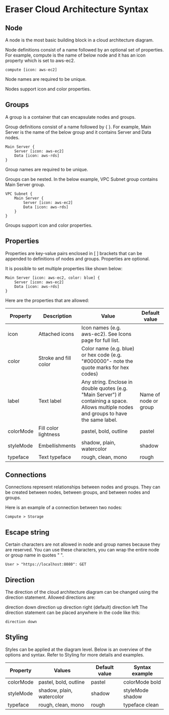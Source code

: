 # Eraser Cloud Architecture Syntax

## Node

A node is the most basic building block in a cloud architecture diagram.

Node definitions consist of a name followed by an optional set of properties. For example, compute is the name of below node and it has an icon property which is set to aws-ec2.

```
compute [icon: aws-ec2]
```

Node names are required to be unique.

Nodes support icon and color properties.

## Groups

A group is a container that can encapsulate nodes and groups.

Group definitions consist of a name followed by { }. For example, Main Server is the name of the below group and it contains Server and Data nodes.

```
Main Server {
    Server [icon: aws-ec2]
    Data [icon: aws-rds]
}
```

Group names are required to be unique.

Groups can be nested. In the below example, VPC Subnet group contains Main Server group.

```
VPC Subnet {
    Main Server {
        Server [icon: aws-ec2]
        Data [icon: aws-rds]
    }
}
```

Groups support icon and color properties.

## Properties

Properties are key-value pairs enclosed in [ ] brackets that can be appended to definitions of nodes and groups. Properties are optional.

It is possible to set multiple properties like shown below:

```
Main Server [icon: aws-ec2, color: blue] {
    Server [icon: aws-ec2]
    Data [icon: aws-rds]
}
```

Here are the properties that are allowed:

| Property  | Description           | Value                                                                                                                                     | Default value         |
| --------- | --------------------- | ----------------------------------------------------------------------------------------------------------------------------------------- | --------------------- |
| icon      | Attached icons        | Icon names (e.g. aws-ec2). See Icons page for full list.                                                                                  |                       |
| color     | Stroke and fill color | Color name (e.g. blue) or hex code (e.g. "#000000"- note the quote marks for hex codes)                                                   |                       |
| label     | Text label            | Any string. Enclose in double quotes (e.g. "Main Server") if containing a space. Allows multiple nodes and groups to have the same label. | Name of node or group |
| colorMode | Fill color lightness  | pastel, bold, outline                                                                                                                     | pastel                |
| styleMode | Embellishments        | shadow, plain, watercolor                                                                                                                 | shadow                |
| typeface  | Text typeface         | rough, clean, mono                                                                                                                        | rough                 |

## Connections

Connections represent relationships between nodes and groups. They can be created between nodes, between groups, and between nodes and groups.

Here is an example of a connection between two nodes:

```
Compute > Storage
```

## Escape string

Certain characters are not allowed in node and group names because they are reserved. You can use these characters, you can wrap the entire node or group name in quotes " ".

```
User > "https://localhost:8080": GET
```

## Direction

The direction of the cloud architecture diagram can be changed using the direction statement. Allowed directions are:

direction down
direction up
direction right (default)
direction left
The direction statement can be placed anywhere in the code like this:

```
direction down
```

## Styling

Styles can be applied at the diagram level. Below is an overview of the options and syntax. Refer to Styling for more details and examples.

| Property  | Values                    | Default value | Syntax example   |
| --------- | ------------------------- | ------------- | ---------------- |
| colorMode | pastel, bold, outline     | pastel        | colorMode bold   |
| styleMode | shadow, plain, watercolor | shadow        | styleMode shadow |
| typeface  | rough, clean, mono        | rough         | typeface clean   |
